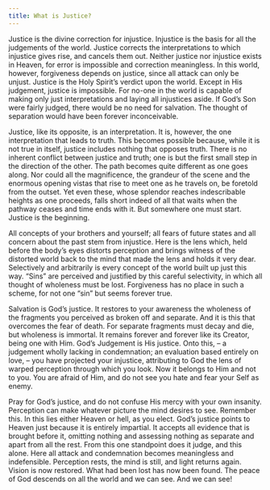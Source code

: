 ```yaml
---
title: What is Justice?
---
```


Justice is the divine correction for injustice. Injustice is the basis
for all the judgements of the world. Justice corrects the
interpretations to which injustice gives rise, and cancels them out.
Neither justice nor injustice exists in Heaven, for error is impossible
and correction meaningless. In this world, however, forgiveness depends
on justice, since all attack can only be unjust. Justice is the Holy
Spirit’s verdict upon the world. Except in His judgement, justice is
impossible. For no-one in the world is capable of making only just
interpretations and laying all injustices aside. If God’s Son were
fairly judged, there would be no need for salvation. The thought of
separation would have been forever inconceivable.

Justice, like its opposite, is an interpretation. It is, however, the
one interpretation that leads to truth. This becomes possible because,
while it is not true in itself, justice includes nothing that opposes
truth. There is no inherent conflict between justice and truth; one is
but the first small step in the direction of the other. The path becomes
quite different as one goes along. Nor could all the magnificence, the
grandeur of the scene and the enormous opening vistas that rise to meet
one as he travels on, be foretold from the outset. Yet even these, whose
splendor reaches indescribable heights as one proceeds, falls short
indeed of all that waits when the pathway ceases and time ends with it.
But somewhere one must start. Justice is the beginning.

All concepts of your brothers and yourself; all fears of future states
and all concern about the past stem from injustice. Here is the lens
which, held before the body’s eyes distorts perception and brings
witness of the distorted world back to the mind that made the lens and
holds it very dear. Selectively and arbitrarily is every concept of the
world built up just this way. “Sins” are perceived and justified by this
careful selectivity, in which all thought of wholeness must be lost.
Forgiveness has no place in such a scheme, for not one “sin” but seems
forever true.

Salvation is God’s justice. It restores to your awareness the wholeness
of the fragments you perceived as broken off and separate.
And it is this that overcomes the fear of death. For separate fragments
must decay and die, but wholeness is immortal. It remains forever and
forever like its Creator, being one with Him. God’s Judgement is His
justice. Onto this, – a judgement wholly lacking in condemnation; an
evaluation based entirely on love, – you have projected your injustice,
attributing to God the lens of warped perception through which you look.
Now it belongs to Him and not to you. You are afraid of Him, and do not
see you hate and fear your Self as enemy.

Pray for God’s justice, and do not confuse His mercy with your own
insanity. Perception can make whatever picture the mind desires to see.
Remember this. In this lies either Heaven or hell, as you elect. God’s
justice points to Heaven just because it is entirely impartial. It
accepts all evidence that is brought before it, omitting nothing and
assessing nothing as separate and apart from all the rest. From this one
standpoint does it judge, and this alone. Here all attack and
condemnation becomes meaningless and indefensible. Perception rests, the
mind is still, and light returns again. Vision is now restored. What had
been lost has now been found. The peace of God descends on all the world
and we can see. And we can see!

